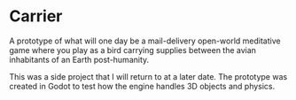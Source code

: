# Carrier

A prototype of what will one day be a mail-delivery open-world meditative game where you play as a bird carrying supplies between the avian inhabitants of an Earth post-humanity.

This was a side project that I will return to at a later date. The prototype was created in Godot to test how the engine handles 3D objects and physics.
